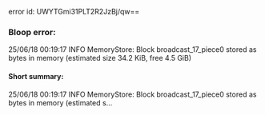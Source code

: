 error id: UWYTGmi31PLT2R2JzBj/qw==
### Bloop error:

25/06/18 00:19:17 INFO MemoryStore: Block broadcast_17_piece0 stored as bytes in memory (estimated size 34.2 KiB, free 4.5 GiB)
#### Short summary: 

25/06/18 00:19:17 INFO MemoryStore: Block broadcast_17_piece0 stored as bytes in memory (estimated s...